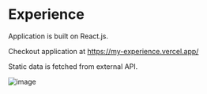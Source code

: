 # Experience

Application is built on React.js.

Checkout application at https://my-experience.vercel.app/

Static data is fetched from external API.

![image](https://user-images.githubusercontent.com/107784718/183248110-657de6b2-76e0-49cf-99c7-545ca6ad3127.png)
